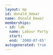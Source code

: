 ```yaml
---
layout: mp
id: donald_dewar
name: Donald Dewar
memberships:
- id: lab
  name: Labour Party
  start: 
  end: '2000-07-05'
autogenerated: true
---
```

